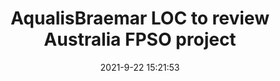 ---
"title": "AqualisBraemar LOC to review Australia FPSO project"
"date": "2021-9-22 15:21:53"
"feed_name": "OFFSHOREMAG"
"feed_website": "https://www.offshore-mag.com/"
"feed_rss": "https://www.offshore-mag.com/__rss/website-scheduled-content.xml?input=%7B%22sectionAlias%22%3A%22home%22%7D"
"link": "https://www.offshore-mag.com/rigs-vessels/article/14210815/aqualisbraemar-loc-to-review-australia-fpso-project"
"file": "_posts/2021-1-1-bad08d553ae840edcaea1f6b11b7a6fe8117a976.md"
"accident": "0"
"drilling": "0"
"dead": "0"
"injured": "0"
"where": "unknown site"
"place": "unknown place"
---